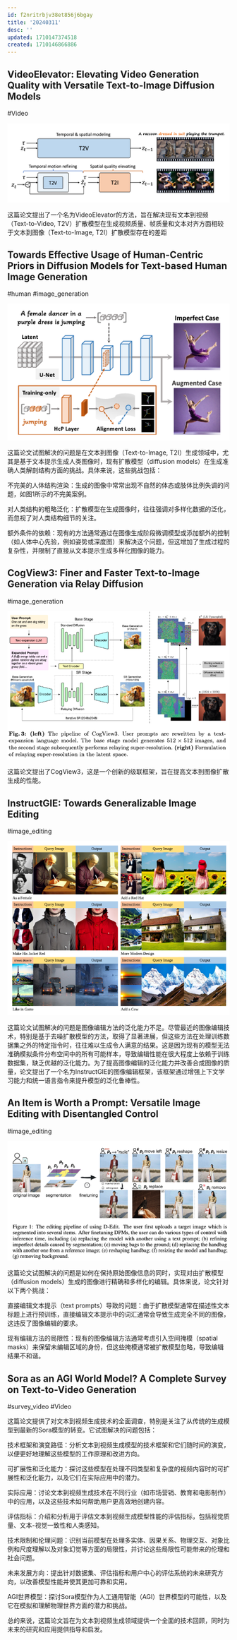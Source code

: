 ```yaml
---
id: f2nritrbjv38et856j6bgay
title: '20240311'
desc: ''
updated: 1710147374518
created: 1710146866886
---
```


## VideoElevator: Elevating Video Generation Quality with Versatile Text-to-Image Diffusion Models

#Video

![图 0](images/0ef40334e2b3d1a3547410b7364de8745d10e68c1553e30af770f5d3f7697d6c.png)  

这篇论文提出了一个名为VideoElevator的方法，旨在解决现有文本到视频（Text-to-Video, T2V）扩散模型在生成视频质量、帧质量和文本对齐方面相较于文本到图像（Text-to-Image, T2I）扩散模型存在的差距


## Towards Effective Usage of Human-Centric Priors in Diffusion Models for Text-based Human Image Generation

#human
#image_generation

![图 1](images/30f02b4d3330bbec6767ba2e1e1a3e3d88d471d9c433e243ec32cd83c3d0fa96.png)  

这篇论文试图解决的问题是在文本到图像（Text-to-Image, T2I）生成领域中，尤其是基于文本提示生成人类图像时，现有扩散模型（diffusion models）在生成准确人类解剖结构方面的挑战。具体来说，这些挑战包括：

不完美的人体结构渲染：生成的图像中常常出现不自然的体态或肢体比例失调的问题，如图1所示的不完美案例。

对人类结构的粗略泛化：扩散模型在生成图像时，往往强调对多样化数据的泛化，而忽视了对人类结构细节的关注。

额外条件的依赖：现有的方法通常通过在图像生成阶段微调模型或添加额外的控制（如人体中心先验，例如姿势或深度图）来解决这个问题，但这增加了生成过程的复杂性，并限制了直接从文本提示生成多样化图像的能力。



## CogView3: Finer and Faster Text-to-Image Generation via Relay Diffusion

#image_generation

![图 2](images/04c4fd8d591c70fae417fcb2f011d68b107fd1c09bdd7269f34acda528c8f652.png)  

这篇论文提出了CogView3，这是一个创新的级联框架，旨在提高文本到图像扩散生成的性能。



## InstructGIE: Towards Generalizable Image Editing
#image_editing

![图 3](images/f494fc717d18262539b083b3f916c34d12792ca12924c2327c615457535db327.png)  

这篇论文试图解决的问题是图像编辑方法的泛化能力不足。尽管最近的图像编辑技术，特别是基于去噪扩散模型的方法，取得了显著进展，但这些方法在处理训练数据集之外的特定指令时，往往难以生成令人满意的结果。这是因为现有的模型无法准确模拟条件分布空间中的所有可能样本，导致编辑性能在很大程度上依赖于训练数据集，缺乏优越的泛化能力。为了提高图像编辑的泛化能力并改善合成图像的质量，论文提出了一个名为InstructGIE的图像编辑框架，该框架通过增强上下文学习能力和统一语言指令来提升模型的泛化鲁棒性。


## An Item is Worth a Prompt: Versatile Image Editing with Disentangled Control

#image_editing

![图 4](images/2da8383a5dca377c427a8dde3014f7c3e2e68781b96682e5c5c5fb527c4e3a5e.png)  


这篇论文试图解决的问题是如何在保持原始图像信息的同时，实现对由扩散模型（diffusion models）生成的图像进行精确和多样化的编辑。具体来说，论文针对以下两个挑战：

直接编辑文本提示（text prompts）导致的问题：由于扩散模型通常在描述性文本标题上进行预训练，直接编辑文本提示中的词汇通常会导致生成完全不同的图像，这违反了图像编辑的要求。

现有编辑方法的局限性：现有的图像编辑方法通常考虑引入空间掩模（spatial masks）来保留未编辑区域的身份，但这些掩模通常被扩散模型忽略，导致编辑结果不和谐。


## Sora as an AGI World Model? A Complete Survey on Text-to-Video Generation

#survey_video
#Video

这篇论文提供了对文本到视频生成技术的全面调查，特别是关注了从传统的生成模型到最新的Sora模型的转变。它试图解决的问题包括：

技术框架和演变路径：分析文本到视频生成模型的技术框架和它们随时间的演变，以便更好地理解这些模型的工作原理和改进方向。

可扩展性和泛化能力：探讨这些模型在处理不同类型和复杂度的视频内容时的可扩展性和泛化能力，以及它们在实际应用中的潜力。

实际应用：讨论文本到视频生成技术在不同行业（如市场营销、教育和电影制作）中的应用，以及这些技术如何帮助用户更高效地创建内容。

评估指标：介绍和分析用于评估文本到视频生成模型性能的评估指标，包括视觉质量、文本-视觉一致性和人类感知。

技术限制和伦理问题：识别当前模型在处理多实体、因果关系、物理交互、对象比例和尺度理解以及对象幻觉等方面的局限性，并讨论这些局限性可能带来的伦理和社会问题。

未来发展方向：提出针对数据集、评估指标和用户中心的评估系统的未来研究方向，以改善模型性能并使其更加可靠和实用。

AGI世界模型：探讨Sora模型作为人工通用智能（AGI）世界模型的可能性，以及它在模拟和理解物理世界方面的潜力和挑战。

总的来说，这篇论文旨在为文本到视频生成领域提供一个全面的技术回顾，同时为未来的研究和应用提供指导和启发。